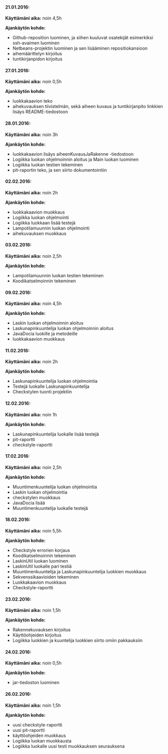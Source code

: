 #### **21.01.2016:**

**Käyttämäni aika:** noin 4,5h

**Ajankäytön kohde:** 
- Github-reposition luominen, ja siihen kuuluvat osatekijät esimerkiksi ssh-avaimen luominen
- Netbeans-projektin luominen ja sen lisääminen repositiokansioon
- aihemäärittelyn kirjoitus
- tuntikirjanpidon kirjoitus

#### **27.01.2016:**

**Käyttämäni aika:** noin 0,5h

**Ajankäytön kohde:** 
- luokkakaavion teko
- aihekuvauksen tiivistelmän, sekä aiheen kuvaus ja tuntikirjanpito linkkien lisäys README-tiedostoon

#### **28.01.2016:**

**Käyttämäni aika:** noin 3h

**Ajankäytön kohde:** 
- luokkakaavion lisäys aiheenKuvausJaRakenne -tiedostoon
- Logiikka luokan ohjelmoinnin aloitus ja Main luokan luominen
- Logiikka luokan testien tekeminen
- pit-raportin teko, ja sen siirto dokumentointiin

#### **02.02.2016:**

**Käyttämäni aika:** noin 2h

**Ajankäytön kohde:** 
- luokkakaavion muokkaus
- Logiikka luokan ohjelmointi
- Logiikka luokkaan lisää testejä
- Lampotilamuunnin luokan ohjelmointi
- aihekuvauksen muokkaus

#### **03.02.2016:**

**Käyttämäni aika:** noin 2,5h

**Ajankäytön kohde:** 
- Lampotilamuunnin luokan testien tekeminen
- Koodikatselmoinnin tekeminen

#### **09.02.2016:**

**Käyttämäni aika:** noin 4,5h

**Ajankäytön kohde:** 
- Laskin luokan ohjelmoinnin aloitus
- Laskunapinkuuntelija luokan ohjelmoinnin aloitus
- JavaDocia luokille ja metodeille
- luokkakaavion muokkaus

#### **11.02.2016:**

**Käyttämäni aika:** noin 2h

**Ajankäytön kohde:** 
- Laskunapinkuuntelija luokan ohjelmointia
- Testejä luokalle Laskunapinkuuntelija
- Checkstylen tuonti projektiin

#### **12.02.2016:**

**Käyttämäni aika:** noin 1h

**Ajankäytön kohde:** 
- Laskunapinkuuntelija luokalle lisää testejä
- pit-raportti
- checkstyle-raportti

#### **17.02.2016:**

**Käyttämäni aika:** noin 2,5h

**Ajankäytön kohde:** 
- Muuntimenkuuntelija luokan ohjelmointia
- Laskin luokan ohjelmointia
- checkstylen muokkaus
- JavaDocia lisää
- Muuntimenkuuntelija luokalle testejä

#### **18.02.2016:**

**Käyttämäni aika:** noin 5,5h

**Ajankäytön kohde:** 
- Checkstyle errorien korjaus
- Koodikatselmoinnin tekeminen
- LaskinUtil luokan luominen
- LaskinUtil luokalle pari testiä
- Muuntimenkuuntelija ja Laskunapinkuuntelija luokkien muokkaus
- Sekvenssikaavioiden tekeminen
- Luokkakaavion muokkaus
- Checkstyle-raportti

#### **23.02.2016:**

**Käyttämäni aika:** noin 1,5h

**Ajankäytön kohde:** 
- Rakennekuvauksen kirjoitus
- Käyttöohjeiden kirjoitus
- Logiikka luokkien ja kuuntelija luokkien siirto omiin pakkauksiin

#### **24.02.2016:**

**Käyttämäni aika:** noin 0,5h

**Ajankäytön kohde:** 
- jar-tiedoston luominen

#### **26.02.2016:**

**Käyttämäni aika:** noin 1,5h

**Ajankäytön kohde:** 
- uusi checkstyle-raportti
- uusi pit-raportti
- käyttöohjeiden muokkaus
- Logiikka luokan muokkausta
- Logiikka luokalle uusi testi muokkauksen seurauksena
